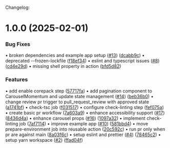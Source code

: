 Changelog:
# 1.0.0 (2025-02-01)

### Bug Fixes
•⁠  ⁠broken dependencies and example app setup ([#13](https://github.com/raouldandresy/react-native-momentum-carousel/issues/13)) ([dcabb9c](https://github.com/raouldandresy/react-native-momentum-carousel/commit/dcabb9cb61d65667b450d32c035f11744aa0d2f3))
•⁠  ⁠deprecated --frozen-lockfile ([f18ef34](https://github.com/raouldandresy/react-native-momentum-carousel/commit/f18ef34235ac9a6d1a5d69efae9658a2a370196c))
•⁠  ⁠eslint and typescript issues ([#8](https://github.com/raouldandresy/react-native-momentum-carousel/issues/8)) ([cd4e29d](https://github.com/raouldandresy/react-native-momentum-carousel/commit/cd4e29d3526e1549f85b9fba052ac383d57d79d4))
•⁠  ⁠missing shell property in action ([bfd5d82](https://github.com/raouldandresy/react-native-momentum-carousel/commit/bfd5d82c3620040df727cd62aab91ce329503dab))

### Features
•⁠  ⁠add enable corepack step ([57717fa](https://github.com/raouldandresy/react-native-momentum-carousel/commit/57717fa36a2db1b0ee2c886e8056ea30547b487a))
•⁠  ⁠add pagination component to CarouselMomentum and update state management ([#14](https://github.com/raouldandresy/react-native-momentum-carousel/issues/14)) ([beb36b0](https://github.com/raouldandresy/react-native-momentum-carousel/commit/beb36b071cd48d2b7580e27afc5d59c622f568ac))
•⁠  ⁠change review pr trigger to pull_request_review with approved state ([a1741bf](https://github.com/raouldandresy/react-native-momentum-carousel/commit/a1741bf13235825886a75f691a52ebb77f8254c9))
•⁠  ⁠check-tsc job ([f031517](https://github.com/raouldandresy/react-native-momentum-carousel/commit/f0315171e0bb4f79f7e116ac28d2d65d0761f36b))
•⁠  ⁠configure check-linting step ([fef075a](https://github.com/raouldandresy/react-native-momentum-carousel/commit/fef075a2d2dc63e1af8ef6314a950b8db34fd6c6))
•⁠  ⁠create basic pr workflow ([7a603a9](https://github.com/raouldandresy/react-native-momentum-carousel/commit/7a603a9ddf779b72c53c648bab8007d4ffdecde1))
•⁠  ⁠enhance accessibility support ([#17](https://github.com/raouldandresy/react-native-momentum-carousel/issues/17)) ([8436d4a](https://github.com/raouldandresy/react-native-momentum-carousel/commit/8436d4a52f127cc725e39fc7614784db37ac6a9c))
•⁠  ⁠enhance carousel props ([#16](https://github.com/raouldandresy/react-native-momentum-carousel/issues/16)) ([1097a32](https://github.com/raouldandresy/react-native-momentum-carousel/commit/1097a320ef954eed08982b60ba39c553210e5411))
•⁠  ⁠implement check-linting job ([7af7114](https://github.com/raouldandresy/react-native-momentum-carousel/commit/7af711496b2b88477a2a87246f2bfa2082fec0fd))
•⁠  ⁠improve example app ([#10](https://github.com/raouldandresy/react-native-momentum-carousel/issues/10)) ([581bbd4](https://github.com/raouldandresy/react-native-momentum-carousel/commit/581bbd4686b29dab17afade7801f362ef1739a2b))
•⁠  ⁠move prepare-environment job into reusable action ([20c592c](https://github.com/raouldandresy/react-native-momentum-carousel/commit/20c592cd28f89c46feacf4079bc3699f92fd7293))
•⁠  ⁠run pr only when pr are against main ([8a03f6c](https://github.com/raouldandresy/react-native-momentum-carousel/commit/8a03f6cafd90c9f53211c1e843c5c85a0a10ee4b))
•⁠  ⁠setup eslint and prettier ([#4](https://github.com/raouldandresy/react-native-momentum-carousel/issues/4)) ([78465c2](https://github.com/raouldandresy/react-native-momentum-carousel/commit/78465c2c96327c5cc3f05738b502d60c407a0b7f))
•⁠  ⁠setup yarn workspace ([#2](https://github.com/raouldandresy/react-native-momentum-carousel/issues/2)) ([ffad04f](https://github.com/raouldandresy/react-native-momentum-carousel/commit/ffad04f312b4e275b812def7e0593b440c8aa1a1))